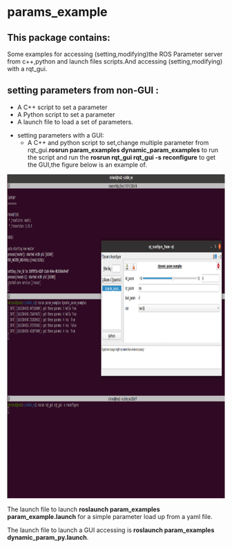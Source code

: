 # params_example

## This package contains:
Some examples for accessing (setting,modifying)the ROS Parameter server from c++,python and launch files scripts.And accessing (setting,modifying) with a rqt_gui.

## setting parameters from non-GUI :

- A C++ script to set a parameter
- A Python script to set a parameter
- A launch file to load a set of parameters.
* setting parameters with a GUI:
    - A C++ and python script to set,change multiple parameter from rqt_gui.**rosrun param_examples dynamic_param_examples** to run the script and run the **rosrun rqt_gui rqt_gui -s reconfigure** to get the GUI,the figure below is an example of.</br>
<img src="gui.png" height="750"/>

The launch file to launch **roslaunch param_examples param_example.launch** for a simple parameter load up from a yaml file.

The launch file to launch a GUI accessing is **roslaunch param_examples dynamic_param_py.launch**.
